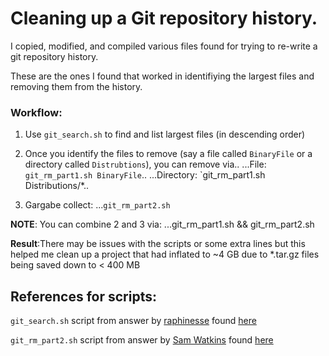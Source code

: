 

# Cleaning up a Git repository history.

I copied, modified, and compiled various files found for trying to re-write a git repository history. 

These are the ones I found that worked in identifiying the largest files and removing them from the history. 

### Workflow:

1. Use `git_search.sh` to find and list largest files (in descending order)
2. Once you identify the files to remove (say a file called `BinaryFile` or a directory called `Distrubtions`), you can remove via..
...File: `git_rm_part1.sh BinaryFile`..
...Directory: `git_rm_part1.sh Distributions/*..

3. Gargabe collect:
...`git_rm_part2.sh`

**NOTE**: You can combine 2 and 3 via:
...git_rm_part1.sh <File> && git_rm_part2.sh

**Result**:There may be issues with the scripts or some extra lines but this helped me clean up a project that had inflated to ~4 GB due to *.tar.gz files being saved down to < 400 MB

References for scripts:
------------------------------

`git_search.sh` script from answer by [raphinesse](https://stackoverflow.com/users/380229/raphinesse) found [here](https://stackoverflow.com/questions/10622179/how-to-find-identify-large-files-commits-in-git-history)

`git_rm_part2.sh` script from answer by [Sam Watkins](https://stackoverflow.com/users/218294/sam-watkins) found [here](https://stackoverflow.com/questions/10622179/how-to-find-identify-large-files-commits-in-git-history)
